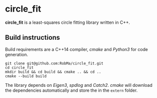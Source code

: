 # circle_fit
**circle_fit** is a least-squares circle fitting library written in C++.

## Build instructions
Build requirements are a C++14 compiler, _cmake_ and _Python3_ for code generation.
```
git clone git@github.com:RobMa/circle_fit.git
cd circle_fit
mkdir build && cd build && cmake .. && cd ..
cmake --build build
```
The library depends on _Eigen3_, _spdlog_ and _Catch2_.
_cmake_ will download the dependencies automatically and store the in the `extern` folder.


